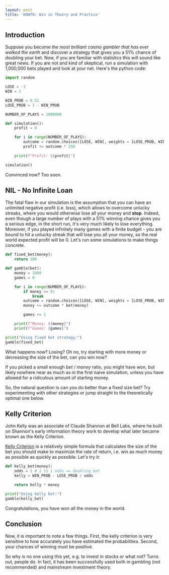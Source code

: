 ```yaml
---
layout: post
title: 'HOWTO: Win in Theory and Practice'
---
```


## Introduction
Suppose you become *the most brilliant casino gambler that has ever walked the earth* and discover a strategy that gives you a 51% chance of doubling your bet. Now, if you are familiar with statistics this will sound like great news. If you are not and kind of skeptical, run a simulation with 1,000,000 bets played and look at your net. Here's the python code:

```python
import random

LOSE = -1
WIN = 1

WIN_PROB = 0.51
LOSE_PROB = 1 - WIN_PROB

NUMBER_OF_PLAYS = 1000000

def simulation():
    profit = 0

    for i in range(NUMBER_OF_PLAYS):
        outcome = random.choices([LOSE, WIN], weights = [LOSE_PROB, WIN_PROB], k = 1)[0]
        profit += outcome * 250
    
    print(f"Profit: ${profit}")

simulation()
```

Convinced now? Too soon.

## NIL - No Infinite Loan
The fatal flaw in our simulation is the assumption that you can have an unlimited negative profit (i.e. loss), which allows to overcome unlucky streaks, where you would otherwise lose all your money and **stop**. Indeed, even though a large number of plays with a 51% winning chance gives you a serious edge, in the short run, it's very much likely to lose everything. Moreover, if you played infinitely many games with a finite budget - you are bound to hit a unlucky streak that will lose you all your money, so the real world expected profit will be 0. Let's run some simulations to make things concrete.

```python
def fixed_bet(money):
    return 100

def gamble(bet):
    money = 1000
    games = 0

    for i in range(NUMBER_OF_PLAYS):
        if money <= 0:
            break
        outcome = random.choices([LOSE, WIN], weights = [LOSE_PROB, WIN_PROB], k = 1)[0]
        money += outcome * bet(money)

        games += 1

    print(f"Money: ${money}")
    print(f"Games: {games}")

print("Using fixed bet strategy:")
gamble(fixed_bet)
```

What happens now? Losing? Oh no, try starting with more money or decreasing the size of the bet, can you win now?

If you picked a small enough *bet / money* ratio, you might have won, but likely nowhere near as much as in the first naive simulation, unless you have allowed for a ridiculous amount of starting money.

So, the natural question is can you do better than a fixed size bet? Try experimenting with other strategies or jump straight to the theoretically optimal one below.

## Kelly Criterion
John Kelly was an associate of Claude Shannon at Bell Labs, where he built on Shannon's early information theory work to develop what later became known as the Kelly Criterion.

[Kelly Criterion](https://en.wikipedia.org/wiki/Kelly_criterion) is a relatively simple formula that calculates the size of the bet you should make to maximize the rate of return, i.e. win as much money as possible as quickly as possible. Let's try it:

```python
def kelly_bet(money):
    odds = 1 # 1 to 1 odds == doubling bet
    kelly = WIN_PROB - LOSE_PROB / odds

    return kelly * money

print("Using kelly bet:")
gamble(kelly_bet)
```

Congratulations, you have won all the money in the world.

## Conclusion
Now, it is important to note a few things. First, the kelly criterion is very sensitive to how accurately you have estimated the probabilities. Second, your chances of winning must be positive.

So why is no one using this yet, e.g. to invest in stocks or what not? Turns out, people do. In fact, it has been successfully used both in gambling (not recommended) and mainstream investment theory.